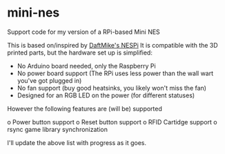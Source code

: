 # mini-nes
Support code for my version of a RPi-based Mini NES

This is based on/inspired by [DaftMike's NESPi](http://www.daftmike.com/2016/07/NESPi.html)
It is compatible with the 3D printed parts, but the hardware set up is simplified:

- No Arduino board needed, only the Raspberry Pi
- No power board support (The RPi uses less power than the wall wart you've got plugged in)
- No fan support (buy good heatsinks, you likely won't miss the fan)
- Designed for an RGB LED on the power (for different statuses)

However the following features are (will be) supported

o Power button support
o Reset button support
o RFID Cartidge support
o rsync game library synchronization

I'll update the above list with progress as it goes.
